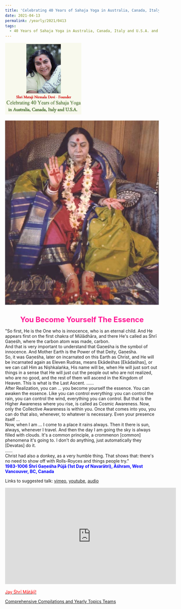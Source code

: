 ```yaml
---
title: 'Celebrating 40 Years of Sahaja Yoga in Australia, Canada, Italy and U.S.A. and its Culture, Post 15 on the Second Day of Vasant Navarātri'
date: 2021-04-13
permalink: /yearly/2021/0413
tags:
  - 40 Years of Sahaja Yoga in Australia, Canada, Italy and U.S.A. and its Culture
---
```


<div style="text-align: left"><img src="/images/Celebrating40YearsSahajaYoga.png" width="250" /></div><br>

<div style="text-align: center"><img src="/images/image661.jpg" /></div>

<br>
<p style="color:DeepPink; text-align:center">
<font size="+2"><b>You Become Yourself The Essence</b><br></font>
</p>

<p>
"So first, He is the One who is innocence, who is an eternal child. And He appears first on the first chakra of Mūlādhāra, and there He's called as Śhrī Gaṇeśh, where the carbon atom was made, carbon.<br>
And that is very important to understand that Gaṇeśha is the symbol of innocence. And Mother Earth is the Power of that Deity, Gaṇeśha.<br>
So, it was Gaṇeśha, later on incarnated on this Earth as Christ, and He will be incarnated again as Eleven Rudras, means Ekādeśhas [Ekādaśhas], or we can call Him as Niṣhkalaṅka, His name will be, when He will just sort out things in a sense that He will just cut the people out who are not realized, who are no good, and the rest of them will ascend in the Kingdom of Heaven. This is what is the Last Ascent.
......<br>
After Realization, you can ... you become yourself the essence. You can awaken the essence. Like you can control everything: you can control the rain, you can control the wind, everything you can control. But that is the Higher Awareness where you rise, is called as Cosmic Awareness. Now, only the Collective Awareness is within you. Once that comes into you, you can do that also, whenever, to whatever is necessary. Even your presence itself ...<br>
Now, when I am ... I come to a place it rains always. Then it there is sun, always, whenever I travel. And then the day I am going the sky is always filled with clouds. It's a common principle, a crommenon [common] phenomena it's going to. I don't do anything, just automatically they [Devatas] do it.<br>
......<br>
Christ had also a donkey, as a very humble thing. That shows that: there's no need to show off with Rolls-Royces and things people try."<br>
<font color="blue"><b>1983-1006 Śhrī Gaṇeśha Pūjā (1st Day of Navarātri), Āśhram, West Vancouver, BC, Canada</b></font><br>
</p>

Links to suggested talk: <a href="https://vimeo.com/26311737"> vimeo</a>, <a href="https://www.youtube.com/watch?v=0wqj6proZhI"> youtube</a>, <a href="https://soundcloud.com/nirmala-vidya-portal/1983-1006-ganesha-puja"> audio<br>

<iframe width="560" height="315" src="https://www.youtube.com/embed/0wqj6proZhI" title="YouTube video player" frameborder="0" allow="accelerometer; autoplay; clipboard-write; encrypted-media; gyroscope; picture-in-picture" allowfullscreen></iframe><br>

<p style="color:red;">Jay Śhrī Mātājī!<br></p>

Comprehensive Compilations and Yearly Topics Teams